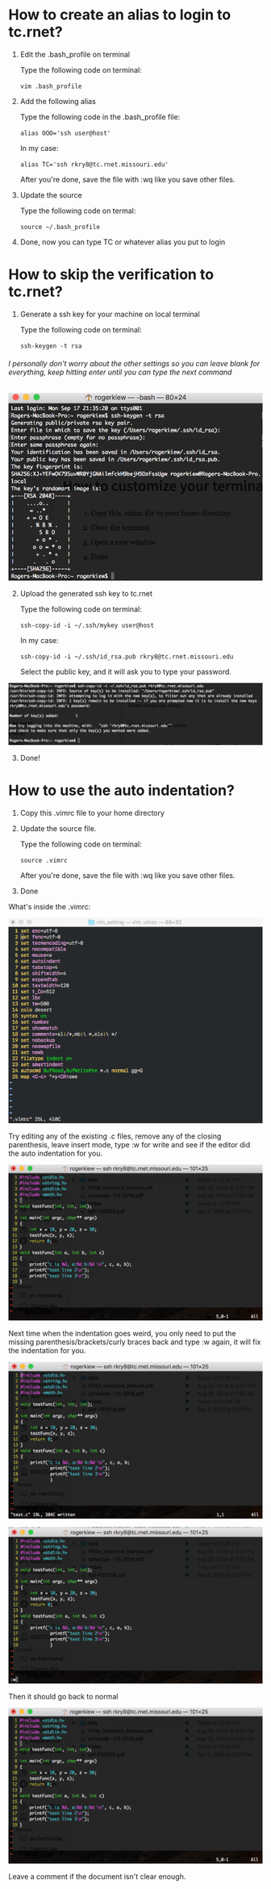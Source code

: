 # How to create an alias to login to tc.rnet?
1. Edit the .bash_profile on terminal

   Type the following code on terminal:

    ```vim .bash_profile```
    
2. Add the following alias

    Type the following code in the .bash_profile file:

    ```alias OOO='ssh user@host'```
    
    In my case:
    
    ```alias TC='ssh rkry8@tc.rnet.missouri.edu'```
    
    After you're done, save the file with :wq like you save other files.
    
3. Update the source

    Type the following code on termal:

    ```source ~/.bash_profile```
    
4. Done, now you can type TC or whatever alias you put to login



# How to skip the verification to tc.rnet?
1. Generate a ssh key for your machine on local terminal

    Type the following code on terminal:

    ```ssh-keygen -t rsa```
    
###### *I personally don't worry about the other settings so you can leave blank for everything, keep hitting enter until you can type the next command*

![ssh-1](ssh-1.png)

2. Upload the generated ssh key to tc.rnet

    Type the following code on terminal:

    ```ssh-copy-id -i ~/.ssh/mykey user@host```
    
    In my case: 
    
    ```ssh-copy-id -i ~/.ssh/id_rsa.pub rkry8@tc.rnet.missouri.edu```
    
    Select the public key, and it will ask you to type your password.
    
![ssh-2](ssh-2.png)

3. Done!

# How to use the auto indentation?

1. Copy this .vimrc file to your home directory

2. Update the source file.

    Type the following code on terminal:

    ```source .vimrc```
    
    After you're done, save the file with :wq like you save other files.
    
3. Done

What's inside the .vimrc:
    
![What's inside the .vimrc](example.png)

Try editing any of the existing .c files, remove any of the closing parenthesis, leave insert mode, type :w for write and see if the editor did the auto indentation for you. 

![example](auto-1.png)

Next time when the indentation goes weird, you only need to put the missing parenthesis/brackets/curly braces back and type :w again, it will fix the indentation for you.

![example](auto-2.png)

![example](auto-3.png)

Then it should go back to normal

![example](auto-1.png)

Leave a comment if the document isn't clear enough.
